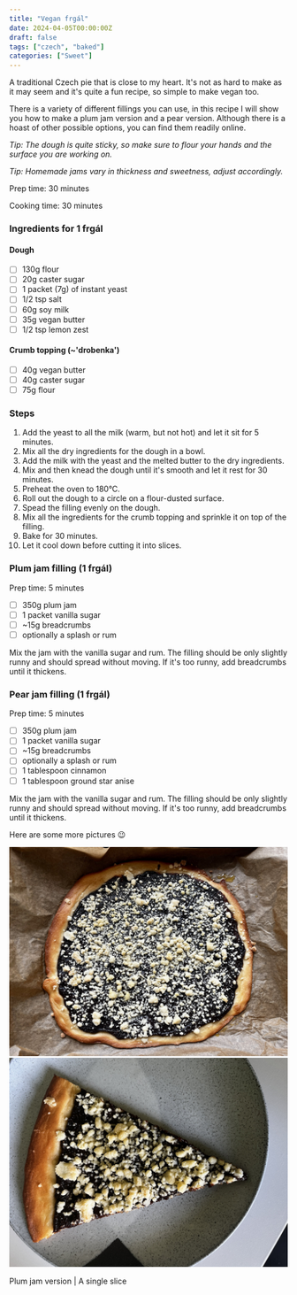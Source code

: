 ```yaml
---
title: "Vegan frgál"
date: 2024-04-05T00:00:00Z
draft: false
tags: ["czech", "baked"]
categories: ["Sweet"]
---
```


A traditional Czech pie that is close to my heart. It's not as hard to make as it may seem and it's quite a fun recipe, so simple to make vegan too.

There is a variety of different fillings you can use, in this recipe I will show you how to make a plum jam version and a pear version. Although there is a hoast of other possible options, you can find them readily online. 

<i>Tip: The dough is quite sticky, so make sure to flour your hands and the surface you are working on.</i>

<i>Tip: Homemade jams vary in thickness and sweetness, adjust accordingly.</i>

<div class="recipe" id="recipe">
Prep time: 30 minutes

Cooking time: 30 minutes

### Ingredients for 1 frgál
#### Dough
- [ ] 130g flour
- [ ] 20g caster sugar
- [ ] 1 packet (7g) of instant yeast
- [ ] 1/2 tsp salt
- [ ] 60g soy milk 
- [ ] 35g vegan butter
- [ ] 1/2 tsp lemon zest

#### Crumb topping (~'drobenka')
- [ ] 40g vegan butter
- [ ] 40g caster sugar
- [ ] 75g flour

### Steps
1. Add the yeast to all the milk (warm, but not hot) and let it sit for 5 minutes.
2. Mix all the dry ingredients for the dough in a bowl.
3. Add the milk with the yeast and the melted butter to the dry ingredients.
4. Mix and then knead the dough until it's smooth and let it rest for 30 minutes.
5. Preheat the oven to 180°C.
6. Roll out the dough to a circle on a flour-dusted surface.
7. Spead the filling evenly on the dough.
8. Mix all the ingredients for the crumb topping and sprinkle it on top of the filling.
9. Bake for 30 minutes.
10. Let it cool down before cutting it into slices.

</div>

<div class="recipe">
<h3 class="title">Plum jam filling (1 frgál)</h3>
Prep time: 5 minutes

- [ ] 350g plum jam
- [ ] 1 packet vanilla sugar
- [ ] ~15g breadcrumbs
- [ ] optionally a splash or rum

Mix the jam with the vanilla sugar and rum. The filling should be only slightly runny and should spread without moving. If it's too runny, add breadcrumbs until it thickens.

</div>

<div class="recipe">
<h3 class="title">Pear jam filling (1 frgál)</h3>
Prep time: 5 minutes

- [ ] 350g plum jam
- [ ] 1 packet vanilla sugar
- [ ] ~15g breadcrumbs
- [ ] optionally a splash or rum
- [ ] 1 tablespoon cinnamon
- [ ] 1 tablespoon ground star anise

Mix the jam with the vanilla sugar and rum. The filling should be only slightly runny and should spread without moving. If it's too runny, add breadcrumbs until it thickens.

</div>

Here are some more pictures 😉

<div class="image-split">

![](plum.jpeg)
![](slice.jpeg)

<span class="caption">Plum jam version | A single slice</span>
</div>
